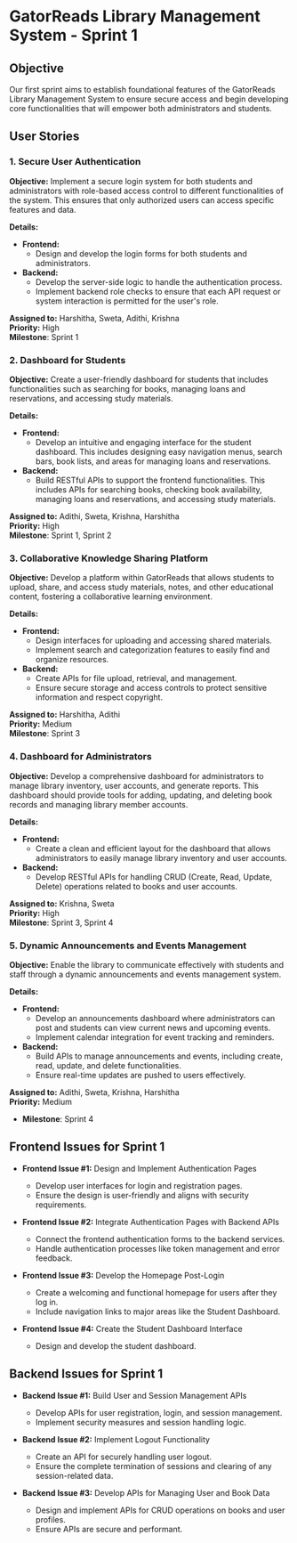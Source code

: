 # GatorReads Library Management System - Sprint 1

## Objective
Our first sprint aims to establish foundational features of the GatorReads Library Management System to ensure secure access and begin developing core functionalities that will empower both administrators and students.

## User Stories

### 1. Secure User Authentication
**Objective:** Implement a secure login system for both students and administrators with role-based access control to different functionalities of the system. This ensures that only authorized users can access specific features and data.

**Details:**
- **Frontend:**
  - Design and develop the login forms for both students and administrators.
- **Backend:**
  - Develop the server-side logic to handle the authentication process.
  - Implement backend role checks to ensure that each API request or system interaction is permitted for the user's role.

**Assigned to:** Harshitha, Sweta, Adithi, Krishna  
**Priority:** High  
**Milestone**: Sprint 1  

### 2. Dashboard for Students
**Objective:** Create a user-friendly dashboard for students that includes functionalities such as searching for books, managing loans and reservations, and accessing study materials.

**Details:**
- **Frontend:**
  - Develop an intuitive and engaging interface for the student dashboard. This includes designing easy navigation menus, search bars, book lists, and areas for managing loans and reservations.
- **Backend:**
  - Build RESTful APIs to support the frontend functionalities. This includes APIs for searching books, checking book availability, managing loans and reservations, and accessing study materials.

**Assigned to:** Adithi, Sweta, Krishna, Harshitha    
**Priority:** High  
**Milestone**: Sprint 1, Sprint 2  

### 3. Collaborative Knowledge Sharing Platform
**Objective:** Develop a platform within GatorReads that allows students to upload, share, and access study materials, notes, and other educational content, fostering a collaborative learning environment.

**Details:**
- **Frontend:**
  - Design interfaces for uploading and accessing shared materials.
  - Implement search and categorization features to easily find and organize resources.
- **Backend:**
  - Create APIs for file upload, retrieval, and management.
  - Ensure secure storage and access controls to protect sensitive information and respect copyright.

**Assigned to:** Harshitha, Adithi  
**Priority:** Medium  
**Milestone**: Sprint 3  

### 4. Dashboard for Administrators
**Objective:** Develop a comprehensive dashboard for administrators to manage library inventory, user accounts, and generate reports. This dashboard should provide tools for adding, updating, and deleting book records and managing library member accounts.

**Details:**
- **Frontend:**
  - Create a clean and efficient layout for the dashboard that allows administrators to easily manage library inventory and user accounts.
- **Backend:**
  - Develop RESTful APIs for handling CRUD (Create, Read, Update, Delete) operations related to books and user accounts.

**Assigned to:** Krishna, Sweta    
**Priority:** High  
**Milestone**: Sprint 3, Sprint 4  

### 5. Dynamic Announcements and Events Management
**Objective:** Enable the library to communicate effectively with students and staff through a dynamic announcements and events management system.

**Details:**
- **Frontend:**
  - Develop an announcements dashboard where administrators can post and students can view current news and upcoming events.
  - Implement calendar integration for event tracking and reminders.  
- **Backend:**
  - Build APIs to manage announcements and events, including create, read, update, and delete functionalities.
  - Ensure real-time updates are pushed to users effectively.  

**Assigned to:** Adithi, Sweta, Krishna, Harshitha    
**Priority:** Medium    
- **Milestone**: Sprint 4  


## Frontend Issues for Sprint 1
- **Frontend Issue #1:** Design and Implement Authentication Pages
  - Develop user interfaces for login and registration pages.
  - Ensure the design is user-friendly and aligns with security requirements.

- **Frontend Issue #2:** Integrate Authentication Pages with Backend APIs
  - Connect the frontend authentication forms to the backend services.
  - Handle authentication processes like token management and error feedback.

- **Frontend Issue #3:** Develop the Homepage Post-Login
  - Create a welcoming and functional homepage for users after they log in.
  - Include navigation links to major areas like the Student Dashboard.

- **Frontend Issue #4:** Create the Student Dashboard Interface
  - Design and develop the student dashboard.

## Backend Issues for Sprint 1
- **Backend Issue #1:** Build User and Session Management APIs
  - Develop APIs for user registration, login, and session management.
  - Implement security measures and session handling logic.

- **Backend Issue #2:** Implement Logout Functionality
  - Create an API for securely handling user logout.
  - Ensure the complete termination of sessions and clearing of any session-related data.

- **Backend Issue #3:** Develop APIs for Managing User and Book Data
  - Design and implement APIs for CRUD operations on books and user profiles.
  - Ensure APIs are secure and performant.
